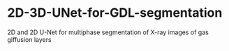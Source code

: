 # 2D-3D-UNet-for-GDL-segmentation
2D and 2D U-Net for multiphase segmentation of X-ray images of gas giffusion layers 

